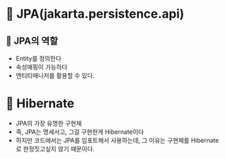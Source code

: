 
# 🚀 JPA(jakarta.persistence.api)
## 📖 JPA의 역할
- Entity를 정의한다
- 속성매핑이 가능하다
- 엔티티매니저를 활용할 수 있다.
# 🚀 Hibernate
- JPA의 가장 유명한 구현체
- 즉, JPA는 명세서고, 그걸 구현한게 Hibernate이다
- 하지만 코드에서는 JPA를 임포트해서 사용하는데, 그 이유는 구현체를 Hibernate로 한정짓고싶지 않기 때문이다.
